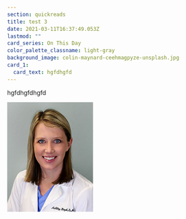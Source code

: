 ```yaml
---
section: quickreads
title: test 3
date: 2021-03-11T16:37:49.053Z
lastmod: ""
card_series: On This Day
color_palette_classname: light-gray
background_image: colin-maynard-ceehmagpyze-unsplash.jpg
card_1:
  card_text: hgfdhgfd
---
```

hgfdhgfdhgfd



![](ashley-boyd.png)